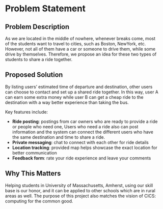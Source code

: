 # Problem Statement

## Problem Description

As we are located in the middle of nowhere, whenever breaks come, most of the students want to travel to cities, such as Boston, NewYork, etc. However, not all of them have a car or someone to drive them, while some drive by themselves. Therefore, we propose an idea for these two types of students to share a ride together. 

## Proposed Solution

By listing users’ estimated time of departure and destination, other users can choose to contact and set up a shared ride together. In this way, user A can earn some extra money while user B can get a cheap ride to the destination with a way better experience than taking the bus. 

Key features include:

- **Ride posting**: postings from car owners who are ready to provide a ride or people who need one, Users who need a ride also can post information and the system can connect the different users who have the same destination and time to share a ride.
- **Private messaging**: chat to connect with each other for ride details
- **Location tracking**: provided map helps showcase the exact location for better communication
- **Feedback form**: rate your ride experience and leave your comments 

## Why This Matters

Helping students in University of Massachusetts, Amherst, using our skill base is our honor, and it can be applied to other schools which are in rural areas as well. The purpose of this project also matches the vision of CICS: computing for the common good. 

